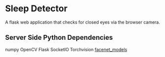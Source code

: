 # Sleep Detector
A flask web application that checks for closed eyes via the browser camera.

## Server Side Python Dependencies
numpy
OpenCV
Flask
SocketIO
Torchvision
[facenet_models](https://github.com/CogWorksBWSI/facenet_models)
